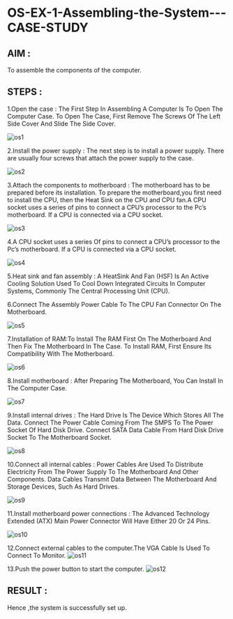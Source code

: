 # OS-EX-1-Assembling-the-System---CASE-STUDY

## AIM :
To assemble the components of the computer.

## STEPS :

1.Open the case : The First Step In Assembling A Computer Is To Open The Computer Case. To Open The Case, First Remove The Screws Of The Left Side Cover And Slide The Side Cover.

![os1](https://github.com/Skanthasishanth/OS-EX-1-Assembling-the-System---CASE-STUDY/assets/118298456/0369d2f0-06ea-4d78-b97b-185afc838a2b)


2.Install the power supply : The next step is to install a power supply. There are usually four screws that attach the power supply to the case.

![os2](https://github.com/Skanthasishanth/OS-EX-1-Assembling-the-System---CASE-STUDY/assets/118298456/af050c10-deed-442d-827d-73f2a8e62dc2)

3.Attach the components to motherboard : The motherboard has to be prepared before its installation. To prepare the motherboard,you first need to install the CPU, then the Heat Sink on the CPU and CPU fan.A CPU socket uses a series of pins to connect a CPU’s processor to the Pc’s motherboard. If a CPU is connected via a CPU socket.

![os3](https://github.com/Skanthasishanth/OS-EX-1-Assembling-the-System---CASE-STUDY/assets/118298456/4b900693-3b36-4df5-b364-47095adf6c21)

4.A CPU socket uses a series Of pins to connect a CPU’s processor to the Pc’s motherboard. If a CPU is connected via a CPU socket.

![os4](https://github.com/Skanthasishanth/OS-EX-1-Assembling-the-System---CASE-STUDY/assets/118298456/2d154dd6-f322-46d8-a5af-b7a2d114b13a)

5.Heat sink and fan assembly : A HeatSink And Fan (HSF) Is An Active Cooling Solution Used To Cool Down Integrated Circuits In Computer Systems, Commonly The Central Processing Unit (CPU).

6.Connect The Assembly Power Cable To The CPU Fan Connector On The Motherboard.

![os5](https://github.com/Skanthasishanth/OS-EX-1-Assembling-the-System---CASE-STUDY/assets/118298456/fc6fd468-f31a-4426-9304-ae07c4a11e9d)

7.Installation of RAM:To Install The RAM First On The Motherboard And Then Fix The Motherboard In The Case. To Install RAM, First Ensure Its Compatibility With The Motherboard.

![os6](https://github.com/Skanthasishanth/OS-EX-1-Assembling-the-System---CASE-STUDY/assets/118298456/fbd160d1-966d-4d15-a654-10948d1965a2)

8.Install motherboard : After Preparing The Motherboard, You Can Install In The Computer Case.


![os7](https://github.com/Skanthasishanth/OS-EX-1-Assembling-the-System---CASE-STUDY/assets/118298456/ec45cc69-3fa9-4e9a-bfd5-1265c6ddd856)

9.Install internal drives : The Hard Drive Is The Device Which Stores All The Data. Connect The Power Cable Coming From The SMPS To The Power Socket Of Hard Disk Drive. Connect SATA Data Cable From Hard Disk Drive Socket To The Motherboard Socket.


![os8](https://github.com/Skanthasishanth/OS-EX-1-Assembling-the-System---CASE-STUDY/assets/118298456/ac281c93-e2ed-45b6-93f8-0a0bc315ea8b)

10.Connect all internal cables : Power Cables Are Used To Distribute Electricity From The Power Supply To The Motherboard And Other Components. Data Cables Transmit Data Between The Motherboard And Storage Devices, Such As Hard Drives.

![os9](https://github.com/Skanthasishanth/OS-EX-1-Assembling-the-System---CASE-STUDY/assets/118298456/4ba89d76-cca6-4e14-bbfe-3974841405c9)

11.Install motherboard power connections : The Advanced Technology Extended (ATX) Main Power Connector Will Have Either 20 Or 24 Pins.

![os10](https://github.com/Skanthasishanth/OS-EX-1-Assembling-the-System---CASE-STUDY/assets/118298456/dd15f2d5-75cc-4e85-9fcb-95216edfcc8d)

12.Connect external cables to the computer.The VGA Cable Is Used To Connect To Monitor.
![os11](https://github.com/Skanthasishanth/OS-EX-1-Assembling-the-System---CASE-STUDY/assets/118298456/cdb93ab8-aab9-4e4a-a320-ae2b66f96b7d)

13.Push the power button to start the computer.
![os12](https://github.com/Skanthasishanth/OS-EX-1-Assembling-the-System---CASE-STUDY/assets/118298456/746ad373-ba82-45c6-972f-6ed83afbb0ae)



## RESULT :
Hence ,the system is successfully set up.
